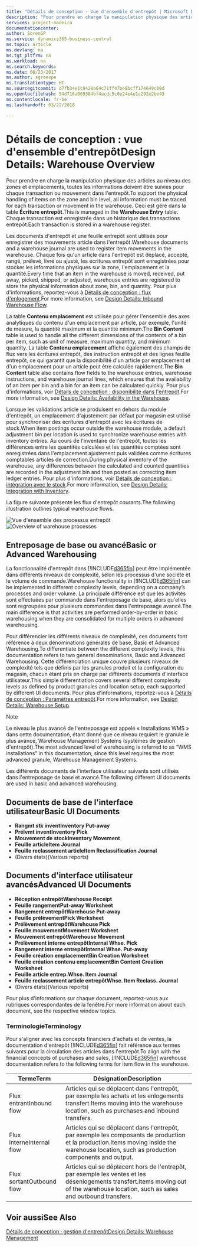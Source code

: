 ```yaml
---
title: "Détails de conception - Vue d'ensemble d'entrepôt | Microsoft Docs"
description: "Pour prendre en charge la manipulation physique des articles au niveau des zones et emplacements, toutes les informations doivent être suivies pour chaque transaction ou mouvement dans l'entrepôt. Ceci est géré dans la table **Écriture entrepôt**. Chaque transaction est enregistrée dans un historique des transactions entrepôt."
services: project-madeira
documentationcenter: 
author: SorenGP
ms.service: dynamics365-business-central
ms.topic: article
ms.devlang: na
ms.tgt_pltfrm: na
ms.workload: na
ms.search.keywords: 
ms.date: 08/23/2017
ms.author: sgroespe
ms.translationtype: HT
ms.sourcegitcommit: d7fb34e1c9428a64c71ff47be8bcff174649c00d
ms.openlocfilehash: 54d716a069384bf4acdc5c0e24e4e1e292e2be43
ms.contentlocale: fr-be
ms.lasthandoff: 03/22/2018

---
```

# <a name="design-details-warehouse-overview"></a><span data-ttu-id="1ef29-105">Détails de conception : vue d'ensemble d'entrepôt</span><span class="sxs-lookup"><span data-stu-id="1ef29-105">Design Details: Warehouse Overview</span></span>
<span data-ttu-id="1ef29-106">Pour prendre en charge la manipulation physique des articles au niveau des zones et emplacements, toutes les informations doivent être suivies pour chaque transaction ou mouvement dans l'entrepôt.</span><span class="sxs-lookup"><span data-stu-id="1ef29-106">To support the physical handling of items on the zone and bin level, all information must be traced for each transaction or movement in the warehouse.</span></span> <span data-ttu-id="1ef29-107">Ceci est géré dans la table **Écriture entrepôt**.</span><span class="sxs-lookup"><span data-stu-id="1ef29-107">This is managed in the **Warehouse Entry** table.</span></span> <span data-ttu-id="1ef29-108">Chaque transaction est enregistrée dans un historique des transactions entrepôt.</span><span class="sxs-lookup"><span data-stu-id="1ef29-108">Each transaction is stored in a warehouse register.</span></span>  

<span data-ttu-id="1ef29-109">Les documents d'entrepôt et une feuille entrepôt sont utilisés pour enregistrer des mouvements article dans l'entrepôt.</span><span class="sxs-lookup"><span data-stu-id="1ef29-109">Warehouse documents and a warehouse journal are used to register item movements in the warehouse.</span></span> <span data-ttu-id="1ef29-110">Chaque fois qu'un article dans l'entrepôt est déplacé, accepté, rangé, prélevé, livré ou ajusté, les écritures entrepôt sont enregistrées pour stocker les informations physiques sur la zone, l'emplacement et la quantité.</span><span class="sxs-lookup"><span data-stu-id="1ef29-110">Every time that an item in the warehouse is moved, received, put away, picked, shipped, or adjusted, warehouse entries are registered to store the physical information about zone, bin, and quantity.</span></span> <span data-ttu-id="1ef29-111">Pour plus d'informations, reportez-vous à [Détails de conception : flux d'enlogement](design-details-outbound-warehouse-flow.md).</span><span class="sxs-lookup"><span data-stu-id="1ef29-111">For more information, see [Design Details: Inbound Warehouse Flow](design-details-outbound-warehouse-flow.md).</span></span>  

<span data-ttu-id="1ef29-112">La table **Contenu emplacement** est utilisée pour gérer l'ensemble des axes analytiques du contenu d'un emplacement par article, par exemple, l'unité de mesure, la quantité maximum et la quantité minimum.</span><span class="sxs-lookup"><span data-stu-id="1ef29-112">The **Bin Content** table is used to handle all the different dimensions of the contents of a bin per item, such as unit of measure, maximum quantity, and minimum quantity.</span></span> <span data-ttu-id="1ef29-113">La table **Contenu emplacement** affiche également des champs de flux vers les écritures entrepôt, des instruction entrepôt et des lignes feuille entrepôt, ce qui garantit que la disponibilité d'un article par emplacement et d'un emplacement pour un article peut être calculée rapidement.</span><span class="sxs-lookup"><span data-stu-id="1ef29-113">The **Bin Content** table also contains flow fields to the warehouse entries, warehouse instructions, and warehouse journal lines, which ensures that the availability of an item per bin and a bin for an item can be calculated quickly.</span></span> <span data-ttu-id="1ef29-114">Pour plus d'informations, voir [Détails de conception : disponibilité dans l'entrepôt](design-details-availability-in-the-warehouse.md).</span><span class="sxs-lookup"><span data-stu-id="1ef29-114">For more information, see [Design Details: Availability in the Warehouse](design-details-availability-in-the-warehouse.md).</span></span>  

<span data-ttu-id="1ef29-115">Lorsque les validations article se produisent en dehors du module d'entrepôt, un emplacement d'ajustement par défaut par magasin est utilisé pour synchroniser des écritures d'entrepôt avec les écritures de stock.</span><span class="sxs-lookup"><span data-stu-id="1ef29-115">When item postings occur outside the warehouse module, a default adjustment bin per location is used to synchronize warehouse entries with inventory entries.</span></span> <span data-ttu-id="1ef29-116">Au cours de l'inventaire de l'entrepôt, toutes les différences entre les quantités calculées et les quantités comptées sont enregistrées dans l'emplacement ajustement puis validées comme écritures comptables articles de correction.</span><span class="sxs-lookup"><span data-stu-id="1ef29-116">During physical inventory of the warehouse, any differences between the calculated and counted quantities are recorded in the adjustment bin and then posted as correcting item ledger entries.</span></span> <span data-ttu-id="1ef29-117">Pour plus d'informations, voir [Détails de conception : intégration avec le stock](design-details-integration-with-inventory.md).</span><span class="sxs-lookup"><span data-stu-id="1ef29-117">For more information, see [Design Details: Integration with Inventory](design-details-integration-with-inventory.md).</span></span>  

<span data-ttu-id="1ef29-118">La figure suivante présente les flux d'entrepôt courants.</span><span class="sxs-lookup"><span data-stu-id="1ef29-118">The following illustration outlines typical warehouse flows.</span></span>  

<span data-ttu-id="1ef29-119">![Vue d'ensemble des processus entrepôt](media/design_details_warehouse_management_overview.png "design_details_warehouse_management_overview")</span><span class="sxs-lookup"><span data-stu-id="1ef29-119">![Overview of warehouse processes](media/design_details_warehouse_management_overview.png "design_details_warehouse_management_overview")</span></span>  

## <a name="basic-or-advanced-warehousing"></a><span data-ttu-id="1ef29-120">Entreposage de base ou avancé</span><span class="sxs-lookup"><span data-stu-id="1ef29-120">Basic or Advanced Warehousing</span></span>  
<span data-ttu-id="1ef29-121">La fonctionnalité d'entrepôt dans [!INCLUDE[d365fin](includes/d365fin_md.md)] peut être implémentée dans différents niveaux de complexité, selon les processus d'une société et le volume de commande.</span><span class="sxs-lookup"><span data-stu-id="1ef29-121">Warehouse functionality in [!INCLUDE[d365fin](includes/d365fin_md.md)] can be implemented in different complexity levels, depending on a company’s processes and order volume.</span></span> <span data-ttu-id="1ef29-122">La principale différence est que les activités sont effectuées par commande dans l'entreposage de base, alors qu'elles sont regroupées pour plusieurs commandes dans l'entreposage avancé.</span><span class="sxs-lookup"><span data-stu-id="1ef29-122">The main difference is that activities are performed order-by-order in basic warehousing when they are consolidated for multiple orders in advanced warehousing.</span></span>  

 <span data-ttu-id="1ef29-123">Pour différencier les différents niveaux de complexité, ces documents font référence à deux dénominations générales de base, Basic et Advanced Warehousing.</span><span class="sxs-lookup"><span data-stu-id="1ef29-123">To differentiate between the different complexity levels, this documentation refers to two general denominations, Basic and Advanced Warehousing.</span></span> <span data-ttu-id="1ef29-124">Cette différenciation unique couvre plusieurs niveaux de complexité tels que définis par les granules produit et la configuration du magasin, chacun étant pris en charge par différents documents d'interface utilisateur.</span><span class="sxs-lookup"><span data-stu-id="1ef29-124">This simple differentiation covers several different complexity levels as defined by product granules and location setup, each supported by different UI documents.</span></span> <span data-ttu-id="1ef29-125">Pour plus d'informations, reportez\-vous à [Détails de conception : Paramètres entrepôt](design-details-warehouse-setup.md).</span><span class="sxs-lookup"><span data-stu-id="1ef29-125">For more information, see [Design Details: Warehouse Setup](design-details-warehouse-setup.md).</span></span>  

> [!NOTE]  
>  <span data-ttu-id="1ef29-126">Le niveau le plus avancé de l'entreposage est appelé « Installations WMS » dans cette documentation, étant donné que ce niveau requiert le granule le plus avancé, Warehouse Management Systems (systèmes de gestion d'entrepôt).</span><span class="sxs-lookup"><span data-stu-id="1ef29-126">The most advanced level of warehousing is referred to as “WMS installations” in this documentation, since this level requires the most advanced granule, Warehouse Management Systems.</span></span>  

 <span data-ttu-id="1ef29-127">Les différents documents de l'interface utilisateur suivants sont utilisés dans l'entreposage de base et avancé.</span><span class="sxs-lookup"><span data-stu-id="1ef29-127">The following different UI documents are used in basic and advanced warehousing.</span></span>  

## <a name="basic-ui-documents"></a><span data-ttu-id="1ef29-128">Documents de base de l'interface utilisateur</span><span class="sxs-lookup"><span data-stu-id="1ef29-128">Basic UI Documents</span></span>  

-   <span data-ttu-id="1ef29-129">**Rangmt stk invent**</span><span class="sxs-lookup"><span data-stu-id="1ef29-129">**Inventory Put-away**</span></span>  
-   <span data-ttu-id="1ef29-130">**Prélvmt invent**</span><span class="sxs-lookup"><span data-stu-id="1ef29-130">**Inventory Pick**</span></span>  
-   <span data-ttu-id="1ef29-131">**Mouvement de stock**</span><span class="sxs-lookup"><span data-stu-id="1ef29-131">**Inventory Movement**</span></span>  
-   <span data-ttu-id="1ef29-132">**Feuille article**</span><span class="sxs-lookup"><span data-stu-id="1ef29-132">**Item Journal**</span></span>  
-   <span data-ttu-id="1ef29-133">**Feuille reclassement article**</span><span class="sxs-lookup"><span data-stu-id="1ef29-133">**Item Reclassification Journal**</span></span>  
-   <span data-ttu-id="1ef29-134">(Divers états)</span><span class="sxs-lookup"><span data-stu-id="1ef29-134">(Various reports)</span></span>  

## <a name="advanced-ui-documents"></a><span data-ttu-id="1ef29-135">Documents d'interface utilisateur avancés</span><span class="sxs-lookup"><span data-stu-id="1ef29-135">Advanced UI Documents</span></span>  

-   <span data-ttu-id="1ef29-136">**Réception entrepôt**</span><span class="sxs-lookup"><span data-stu-id="1ef29-136">**Warehouse Receipt**</span></span>  
-   <span data-ttu-id="1ef29-137">**Feuille rangement**</span><span class="sxs-lookup"><span data-stu-id="1ef29-137">**Put-away Worksheet**</span></span>  
-   <span data-ttu-id="1ef29-138">**Rangement entrepôt**</span><span class="sxs-lookup"><span data-stu-id="1ef29-138">**Warehouse Put-away**</span></span>  
-   <span data-ttu-id="1ef29-139">**Feuille prélèvement**</span><span class="sxs-lookup"><span data-stu-id="1ef29-139">**Pick Worksheet**</span></span>  
-   <span data-ttu-id="1ef29-140">**Prélèvement entrepôt**</span><span class="sxs-lookup"><span data-stu-id="1ef29-140">**Warehouse Pick**</span></span>  
-   <span data-ttu-id="1ef29-141">**Feuille mouvement**</span><span class="sxs-lookup"><span data-stu-id="1ef29-141">**Movement Worksheet**</span></span>  
-   <span data-ttu-id="1ef29-142">**Mouvement entrepôt**</span><span class="sxs-lookup"><span data-stu-id="1ef29-142">**Warehouse Movement**</span></span>  
-   <span data-ttu-id="1ef29-143">**Prélèvement interne entrepôt**</span><span class="sxs-lookup"><span data-stu-id="1ef29-143">**Internal Whse. Pick**</span></span>  
-   <span data-ttu-id="1ef29-144">**Rangement interne entrepôt**</span><span class="sxs-lookup"><span data-stu-id="1ef29-144">**Internal Whse. Put-away**</span></span>  
-   <span data-ttu-id="1ef29-145">**Feuille création emplacement**</span><span class="sxs-lookup"><span data-stu-id="1ef29-145">**Bin Creation Worksheet**</span></span>  
-   <span data-ttu-id="1ef29-146">**Feuille création contenu emplacement**</span><span class="sxs-lookup"><span data-stu-id="1ef29-146">**Bin Content Creation Worksheet**</span></span>  
-   <span data-ttu-id="1ef29-147">**Feuille article entrep.**</span><span class="sxs-lookup"><span data-stu-id="1ef29-147">**Whse. Item Journal**</span></span>  
-   <span data-ttu-id="1ef29-148">**Feuille reclassement article entrepôt**</span><span class="sxs-lookup"><span data-stu-id="1ef29-148">**Whse. Item Reclass. Journal**</span></span>  
-   <span data-ttu-id="1ef29-149">(Divers états)</span><span class="sxs-lookup"><span data-stu-id="1ef29-149">(Various reports)</span></span>  

<span data-ttu-id="1ef29-150">Pour plus d'informations sur chaque document, reportez-vous aux rubriques correspondantes de la fenêtre.</span><span class="sxs-lookup"><span data-stu-id="1ef29-150">For more information about each document, see the respective window topics.</span></span>  

### <a name="terminology"></a><span data-ttu-id="1ef29-151">Terminologie</span><span class="sxs-lookup"><span data-stu-id="1ef29-151">Terminology</span></span>  
<span data-ttu-id="1ef29-152">Pour s'aligner avec les concepts financiers d'achats et de ventes, la documentation d'entrepôt [!INCLUDE[d365fin](includes/d365fin_md.md)] fait référence aux termes suivants pour la circulation des articles dans l'entrepôt.</span><span class="sxs-lookup"><span data-stu-id="1ef29-152">To align with the financial concepts of purchases and sales, [!INCLUDE[d365fin](includes/d365fin_md.md)] warehouse documentation refers to the following terms for item flow in the warehouse.</span></span>  

|<span data-ttu-id="1ef29-153">Terme</span><span class="sxs-lookup"><span data-stu-id="1ef29-153">Term</span></span>|<span data-ttu-id="1ef29-154">Désignation</span><span class="sxs-lookup"><span data-stu-id="1ef29-154">Description</span></span>|  
|----------|---------------------------------------|  
|<span data-ttu-id="1ef29-155">Flux entrant</span><span class="sxs-lookup"><span data-stu-id="1ef29-155">Inbound flow</span></span>|<span data-ttu-id="1ef29-156">Articles qui se déplacent dans l'entrepôt, par exemple les achats et les enlogements transfert.</span><span class="sxs-lookup"><span data-stu-id="1ef29-156">Items moving into the warehouse location, such as purchases and inbound transfers.</span></span>|  
|<span data-ttu-id="1ef29-157">Flux interne</span><span class="sxs-lookup"><span data-stu-id="1ef29-157">Internal flow</span></span>|<span data-ttu-id="1ef29-158">Articles qui se déplacent dans l'entrepôt, par exemple les composants de production et la production.</span><span class="sxs-lookup"><span data-stu-id="1ef29-158">Items moving inside the warehouse location, such as production components and output.</span></span>|  
|<span data-ttu-id="1ef29-159">Flux sortant</span><span class="sxs-lookup"><span data-stu-id="1ef29-159">Outbound flow</span></span>|<span data-ttu-id="1ef29-160">Articles qui se déplacent hors de l'entrepôt, par exemple les ventes et les désenlogements transfert.</span><span class="sxs-lookup"><span data-stu-id="1ef29-160">Items moving out of the warehouse location, such as sales and outbound transfers.</span></span>|  

## <a name="see-also"></a><span data-ttu-id="1ef29-161">Voir aussi</span><span class="sxs-lookup"><span data-stu-id="1ef29-161">See Also</span></span>  
 [<span data-ttu-id="1ef29-162">Détails de conception : gestion d'entrepôt</span><span class="sxs-lookup"><span data-stu-id="1ef29-162">Design Details: Warehouse Management</span></span>](design-details-warehouse-management.md)

